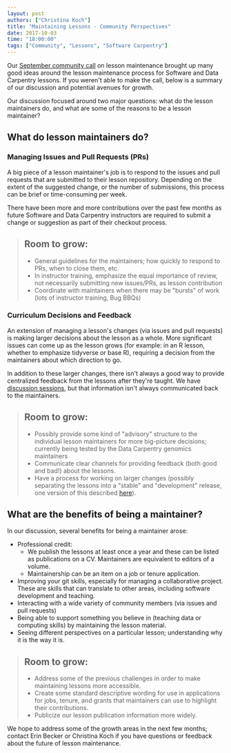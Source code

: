 ```yaml
---
layout: post
authors: ["Christina Koch"]
title: "Maintaining Lessons - Community Perspectives"
date: 2017-10-03
time: "18:00:00"
tags: ["Community", "Lessons", "Software Carpentry"]
---
```


Our [September community call](http://pad.software-carpentry.org/community-call-2017-09-20) on 
lesson maintenance brought up many good ideas around the lesson maintenance process 
for Software and Data Carpentry lessons.  If you weren't able to make the call, 
below is a summary of 
our discussion and potential avenues for growth.  

Our discussion focused around two major questions: what 
do the lesson maintainers do, and what are some of the reasons to 
be a lesson maintainer?  

## What do lesson maintainers do?

### Managing Issues and Pull Requests (PRs)

A big piece of a lesson maintainer's job is to respond to the issues 
and pull requests that are submitted to their lesson repository.  Depending 
on the extent of the suggested change, or the number of submissions, this 
process can be brief or time-consuming per week.  

There have been more and more contributions over the past few months as future 
Software and Data Carpentry instructors are required to submit a change or 
suggestion as part of their checkout process.  

> ## Room to grow: 
> 
> * General guidelines for the maintainers; how quickly to respond to PRs, 
> when to close them, etc. 
> * In instructor training, emphasize the equal importance of review, 
> not necessarily submitting new issues/PRs, as lesson contribution
> * Coordinate with maintainers when there may be "bursts" of work (lots of instructor 
> training, Bug BBQs)

### Curriculum Decisions and Feedback

An extension of managing a lesson's changes (via issues and pull requests) 
is making larger decisions about the lesson as a whole.  More significant 
issues can come up as the lesson grows 
(for example: in an R lesson, whether to emphasize tidyverse or base R), 
requiring a decision from the maintainers about which direction to go.  

In addition to these larger changes, there isn't always a good way to provide 
centralized feedback from the lessons after they're taught.  We have 
[discussion sessions](http://pad.software-carpentry.org/instructor-discussion), but 
that information isn't always communicated back to the maintainers.  

> ## Room to grow: 
> 
> * Possibly provide some kind of "advisory" structure to the individual
> lesson maintainers for more big-picture decisions; currently being 
> tested by the Data Carpentry genomics maintainers
> * Communicate clear channels for providing feedback (both good and bad!) about the lessons.  
> * Have a process for working on larger changes (possibly separating the lessons 
> into a "stable" and "development" release, one version of this described 
> [here](https://github.com/swcarpentry/lesson-example/issues/126)).  

## What are the benefits of being a maintainer?

In our discussion, several benefits for being a maintainer arose: 

* Professional credit: 
    * We publish the lessons at least once a year and these can be listed 
    as publications on a CV.  Maintainers are equivalent to editors of a volume.  
    * Maintainership can be an item on a job or tenure application. 
* Improving your git skills, especially for managing a collaborative 
project.  These are skills that can translate to other areas, including software 
development and teaching.  
* Interacting with a wide variety of community members (via issues and pull requests)
* Being able to support something you believe in (teaching data or computing skills) by 
maintaining the lesson material.  
* Seeing different perspectives on a particular lesson; understanding why it is 
the way it is.  

> ## Room to grow: 
> 
> * Address some of the previous challenges in order to make maintaining lessons 
> more accessible. 
> * Create some standard descriptive wording for use in applications for jobs, 
tenure, and grants that maintainers can use to highlight their contributions.
> * Publicize our lesson publication information more widely. 

We hope to address some 
of the growth areas in the next few months; contact Erin Becker or Christina Koch 
if you have questions or feedback about the future of lesson maintenance.  
